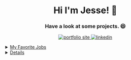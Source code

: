 <h1 align="center">Hi I'm Jesse! 👋</h1> 
<h3 align="center" color="grey">Have a look at some projects. 😄</h3>

<p align="center">
  <a href="https://welkwavestudios.com/">
    <img alt="portfolio site" title="WelkWaveStudios" src="https://img.shields.io/badge/Portfolio-WelkWaveStudios-cyan"/>
     <a href="https://www.linkedin.com/in/jesse-welk-2604301a1/"/>
    <img alt="linkedin" title="linkedin" src="https://img.shields.io/badge/LinkedIn-blue?logo=linkedin"/>
</p>


<details>                            
<summary>My Favorite Jobs</summary>

| Rank |   Skills   |
|-----:|------------|
|     1| Design     |
|     2| UI/UX Dev  |
|     3| Front End  |
  
</details>

<details>
  <picture>
    <source srcset="https://image.spreadshirtmedia.com/image-server/v1/products/T1459A839PA3861PT28D1017348731W8333H10000/views/1,width=550,height=550,appearanceId=839,backgroundColor=F2F2F2/software-developer-keep-calm-and-keep-coding-sticker.jpg"> 
  </picture>
</details>

<!--
**JesseWelk/JesseWelk** is a ✨ _special_ ✨ repository because its `README.md` (this file) appears on your GitHub profile.

Here are some ideas to get you started:

- 🔭 I’m currently working on ...
- 🌱 I’m currently learning ...
- 👯 I’m looking to collaborate on ...
- 🤔 I’m looking for help with ...
- 💬 Ask me about ...
- 📫 How to reach me: ...
-  Pronouns: ...
- ⚡ Fun fact: ...
-->
